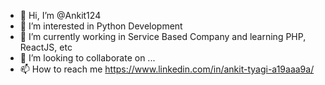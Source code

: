 - 👋 Hi, I’m @Ankit124
- 👀 I’m interested in Python Development
- 🌱 I’m currently working in Service Based Company and learning PHP, ReactJS, etc
- 💞️ I’m looking to collaborate on ...
- 📫 How to reach me https://www.linkedin.com/in/ankit-tyagi-a19aaa9a/

<!---
Ankit124/Ankit124 is a ✨ special ✨ repository because its `README.md` (this file) appears on your GitHub profile.
You can click the Preview link to take a look at your changes.
--->
